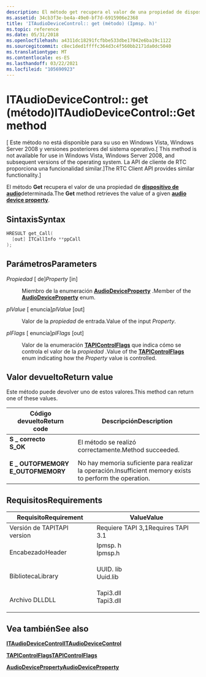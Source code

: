 ```yaml
---
description: El método get recupera el valor de una propiedad de dispositivo de audio determinada.
ms.assetid: 34cb3f3e-be4a-49e0-bf7d-6915906e2368
title: 'ITAudioDeviceControl:: get (método) (Ipmsp. h)'
ms.topic: reference
ms.date: 05/31/2018
ms.openlocfilehash: a4311dc18291fcfbbe533dbe17042e6ba19c1122
ms.sourcegitcommit: c8ec1ded1ffffc364d3c4f560bb2171da0dc5040
ms.translationtype: MT
ms.contentlocale: es-ES
ms.lasthandoff: 03/22/2021
ms.locfileid: "105690923"
---
```

# <a name="itaudiodevicecontrolget-method"></a><span data-ttu-id="e788e-103">ITAudioDeviceControl:: get (método)</span><span class="sxs-lookup"><span data-stu-id="e788e-103">ITAudioDeviceControl::Get method</span></span>

<span data-ttu-id="e788e-104">\[ Este método no está disponible para su uso en Windows Vista, Windows Server 2008 y versiones posteriores del sistema operativo.</span><span class="sxs-lookup"><span data-stu-id="e788e-104">\[ This method is not available for use in Windows Vista, Windows Server 2008, and subsequent versions of the operating system.</span></span> <span data-ttu-id="e788e-105">La API de cliente de RTC proporciona una funcionalidad similar.\]</span><span class="sxs-lookup"><span data-stu-id="e788e-105">The RTC Client API provides similar functionality.\]</span></span>

<span data-ttu-id="e788e-106">El método **Get** recupera el valor de una propiedad de [**dispositivo de audio**](audiodeviceproperty.md)determinada.</span><span class="sxs-lookup"><span data-stu-id="e788e-106">The **Get** method retrieves the value of a given [**audio device property**](audiodeviceproperty.md).</span></span>

## <a name="syntax"></a><span data-ttu-id="e788e-107">Sintaxis</span><span class="sxs-lookup"><span data-stu-id="e788e-107">Syntax</span></span>


```C++
HRESULT get_Call(
  [out] ITCallInfo **ppCall
);
```



## <a name="parameters"></a><span data-ttu-id="e788e-108">Parámetros</span><span class="sxs-lookup"><span data-stu-id="e788e-108">Parameters</span></span>

<dl> <dt>

<span data-ttu-id="e788e-109">*Propiedad* \[ de\]</span><span class="sxs-lookup"><span data-stu-id="e788e-109">*Property* \[in\]</span></span>
</dt> <dd>

<span data-ttu-id="e788e-110">Miembro de la enumeración [**AudioDeviceProperty**](audiodeviceproperty.md) .</span><span class="sxs-lookup"><span data-stu-id="e788e-110">Member of the [**AudioDeviceProperty**](audiodeviceproperty.md) enum.</span></span>

</dd> <dt>

<span data-ttu-id="e788e-111">*plValue* \[ enuncia\]</span><span class="sxs-lookup"><span data-stu-id="e788e-111">*plValue* \[out\]</span></span>
</dt> <dd>

<span data-ttu-id="e788e-112">Valor de la *propiedad* de entrada.</span><span class="sxs-lookup"><span data-stu-id="e788e-112">Value of the input *Property*.</span></span>

</dd> <dt>

<span data-ttu-id="e788e-113">*plFlags* \[ enuncia\]</span><span class="sxs-lookup"><span data-stu-id="e788e-113">*plFlags* \[out\]</span></span>
</dt> <dd>

<span data-ttu-id="e788e-114">Valor de la enumeración [**TAPIControlFlags**](tapicontrolflags.md) que indica cómo se controla el valor de la *propiedad* .</span><span class="sxs-lookup"><span data-stu-id="e788e-114">Value of the [**TAPIControlFlags**](tapicontrolflags.md) enum indicating how the *Property* value is controlled.</span></span>

</dd> </dl>

## <a name="return-value"></a><span data-ttu-id="e788e-115">Valor devuelto</span><span class="sxs-lookup"><span data-stu-id="e788e-115">Return value</span></span>

<span data-ttu-id="e788e-116">Este método puede devolver uno de estos valores.</span><span class="sxs-lookup"><span data-stu-id="e788e-116">This method can return one of these values.</span></span>



| <span data-ttu-id="e788e-117">Código devuelto</span><span class="sxs-lookup"><span data-stu-id="e788e-117">Return code</span></span>                                                                                   | <span data-ttu-id="e788e-118">Descripción</span><span class="sxs-lookup"><span data-stu-id="e788e-118">Description</span></span>                                                     |
|-----------------------------------------------------------------------------------------------|-----------------------------------------------------------------|
| <dl> <span data-ttu-id="e788e-119"><dt>**S \_ correcto**</dt></span><span class="sxs-lookup"><span data-stu-id="e788e-119"><dt>**S\_OK**</dt></span></span> </dl>          | <span data-ttu-id="e788e-120">El método se realizó correctamente.</span><span class="sxs-lookup"><span data-stu-id="e788e-120">Method succeeded.</span></span><br/>                                    |
| <dl> <span data-ttu-id="e788e-121"><dt>**E \_ OUTOFMEMORY**</dt></span><span class="sxs-lookup"><span data-stu-id="e788e-121"><dt>**E\_OUTOFMEMORY**</dt></span></span> </dl> | <span data-ttu-id="e788e-122">No hay memoria suficiente para realizar la operación.</span><span class="sxs-lookup"><span data-stu-id="e788e-122">Insufficient memory exists to perform the operation.</span></span><br/> |



 

## <a name="requirements"></a><span data-ttu-id="e788e-123">Requisitos</span><span class="sxs-lookup"><span data-stu-id="e788e-123">Requirements</span></span>



| <span data-ttu-id="e788e-124">Requisito</span><span class="sxs-lookup"><span data-stu-id="e788e-124">Requirement</span></span> | <span data-ttu-id="e788e-125">Value</span><span class="sxs-lookup"><span data-stu-id="e788e-125">Value</span></span> |
|-------------------------|--------------------------------------------------------------------------------------|
| <span data-ttu-id="e788e-126">Versión de TAPI</span><span class="sxs-lookup"><span data-stu-id="e788e-126">TAPI version</span></span><br/> | <span data-ttu-id="e788e-127">Requiere TAPI 3,1</span><span class="sxs-lookup"><span data-stu-id="e788e-127">Requires TAPI 3.1</span></span><br/>                                                         |
| <span data-ttu-id="e788e-128">Encabezado</span><span class="sxs-lookup"><span data-stu-id="e788e-128">Header</span></span><br/>       | <dl> <span data-ttu-id="e788e-129"><dt>Ipmsp. h</dt></span><span class="sxs-lookup"><span data-stu-id="e788e-129"><dt>Ipmsp.h</dt></span></span> </dl>   |
| <span data-ttu-id="e788e-130">Biblioteca</span><span class="sxs-lookup"><span data-stu-id="e788e-130">Library</span></span><br/>      | <dl> <span data-ttu-id="e788e-131"><dt>UUID. lib</dt></span><span class="sxs-lookup"><span data-stu-id="e788e-131"><dt>Uuid.lib</dt></span></span> </dl>  |
| <span data-ttu-id="e788e-132">Archivo DLL</span><span class="sxs-lookup"><span data-stu-id="e788e-132">DLL</span></span><br/>          | <dl> <span data-ttu-id="e788e-133"><dt>Tapi3.dll</dt></span><span class="sxs-lookup"><span data-stu-id="e788e-133"><dt>Tapi3.dll</dt></span></span> </dl> |



## <a name="see-also"></a><span data-ttu-id="e788e-134">Vea también</span><span class="sxs-lookup"><span data-stu-id="e788e-134">See also</span></span>

<dl> <dt>

[<span data-ttu-id="e788e-135">**ITAudioDeviceControl**</span><span class="sxs-lookup"><span data-stu-id="e788e-135">**ITAudioDeviceControl**</span></span>](itaudiodevicecontrol.md)
</dt> <dt>

[<span data-ttu-id="e788e-136">**TAPIControlFlags**</span><span class="sxs-lookup"><span data-stu-id="e788e-136">**TAPIControlFlags**</span></span>](tapicontrolflags.md)
</dt> <dt>

[<span data-ttu-id="e788e-137">**AudioDeviceProperty**</span><span class="sxs-lookup"><span data-stu-id="e788e-137">**AudioDeviceProperty**</span></span>](audiodeviceproperty.md)
</dt> </dl>

 

 





